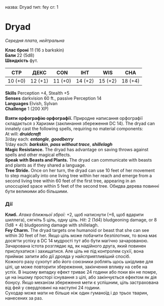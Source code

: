 назва: Dryad тип: fey cr: 1

# Dryad
_Середня плата, нейтральна_

**Клас броні** 11 (16 з barkskin)    
**Бали** 22 (5d8)    
**Швидкість** фут.

| СТР     | ДЕКС    | CON     | ІНТ     | WIS     | CHA     |
| ------- | ------- | ------- | ------- | ------- | ------- |
| 10 (+0) | 12 (+1) | 11 (+0) | 14 (+2) | 15 (+2) | 18 (+4) |

**Skills** Perception +4, Stealth +5    
**Senses** darkvision 60 ft., passive Perception 14    
**Languages** Elvish, Sylvan    
**Challenge** 1 (200 XP)

**Взяти орфографію орфографії.** Природне написання орфографії складається з Харизми (заклинання збереження DC 14). The dryad can innately cast the following spells, requiring no material components:    
At will: **_druidcraft_**    
3/day each: **_entangle_**, **_goodberry_**    
1/day each: **_barkskin_**, **_pass without trace_**, **_shillelagh_**       
**Magic Resistance.** The dryad has advantage on saving throws against spells and other magical effects.    
**Speak with Beasts and Plants.** The dryad can communicate with beasts and plants as if they shared a language.    
**Tree Stride.** Once on her turn, the dryad can use 10 feet of her movement to step magically into one living tree within her reach and emerge from a second living tree within 60 feet of the first tree, appearing in an unoccupied space within 5 feet of the second tree. Обидва дерева повинні бути великими або більшими.

### Дії
**Клиб.** _Атака ближньої зброї:_ +2, щоб натиснути (+6, щоб вдарити шиллега), сягніть 5 ціль, одну ціль. _Hit:_ 2 (1d4) bludgeoning damage, or 8 (1d8 + 4) bludgeoning damage with shillelagh.    
**Fey Charm.** The dryad targets one humanoid or beast that she can see within 30 feet of her. Якщо ціль може побачити безпілотник, то вона має досягти успіху в DC 14 мудрості тут або бути магічно зачарованою. Зачарована істота розглядає яд, як надійного друга, який повинен прислухатися і захищатися. Але ціль не під контролем сухії, вона приймає запити або дії дрояда у найсприятливіший спосіб.    
Кожного разу сухопут або його союзники роблять щось шкідливе для цілі, це може повторити збереження, закінчення впливу на себе на успіх. В іншому випадку ефект триває 24 години або поки він не помре, це на іншому просторі існування з цілі, або закінчується ефектом як дія бонусу. Якщо механізм збереження мети є успішним, ціль застрахована від фей у свердловині на наступні 24 години.    
Суходар може мати не більше ніж один гуманоїд і до трьох тварин, нанесених за раз.